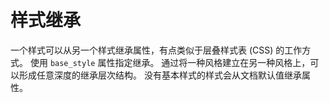# 样式继承

一个样式可以从另一个样式继承属性，有点类似于层叠样式表 (CSS) 的工作方式。 使用 `base_style` 属性指定继承。 通过将一种风格建立在另一种风格上，可以形成任意深度的继承层次结构。 没有基本样式的样式会从文档默认值继承属性。
